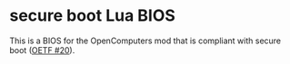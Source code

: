 # secure boot Lua BIOS
This is a BIOS for the OpenComputers mod that is compliant with secure boot ([OETF #20](https://oc.cil.li/topic/2646-oetf-20-secure-boot-for-lua-architectures/)).

